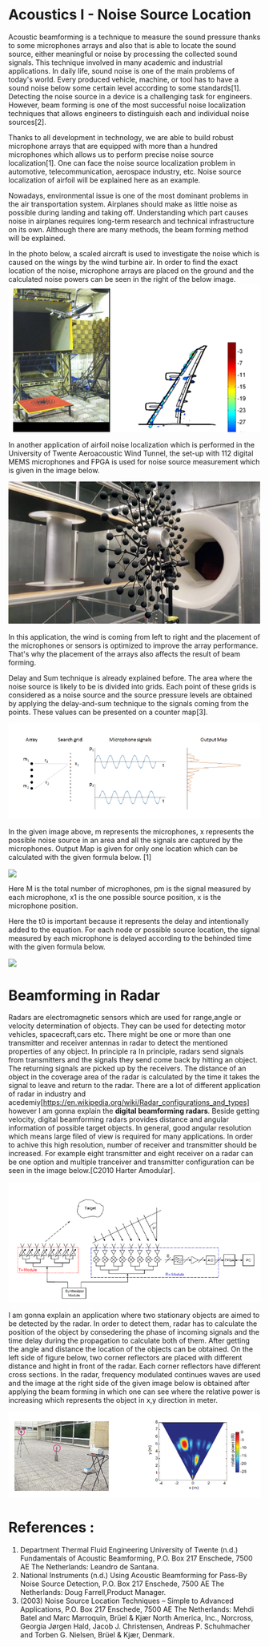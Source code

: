 # Acoustics I - Noise Source Location
Acoustic beamforming is a technique to measure the sound pressure thanks to some microphones arrays and also that is able to locate the sound source, either meaningful or noise by processing the collected sound signals. This technique involved in many academic and industrial applications. In daily life, sound noise is one of the main problems of today's world. Every produced vehicle, machine, or tool has to have a sound noise below some certain level according to some standards[1]. Detecting the noise source in a device is a challenging task for engineers. However, beam forming is one of the most successful noise localization techniques that allows engineers to distinguish each and individual noise sources[2].


Thanks to all development in technology, we are able to build robust microphone arrays that are equipped with more than a hundred microphones which allows us to perform precise noise source localization[1]. One can face the noise source localization problem in automotive, telecommunication, aerospace industry, etc. Noise source localization of airfoil will be explained here as an example.  

Nowadays, environmental issue is one of the most dominant problems in the air transportation system. Airplanes should make as little noise as possible during landing and taking off. Understanding which part causes noise in airplanes requires long-term research and technical infrastructure on its own. Although there are many methods, the beam forming method will be explained.

In the photo below, a scaled aircraft is used to investigate the noise which is caused on the wings by the wind turbine air. In order to find the exact location of the noise, microphone arrays are placed on the ground and the calculated noise powers can be seen in the right of the below image.   
![airfoil](airfoil.PNG)

In another application of airfoil noise localization which is performed in the University of Twente Aeroacoustic Wind Tunnel, the set-up with 112 digital MEMS microphones and FPGA is used for noise source measurement which is given in the image below.

![airfoil](mic.PNG)

In this application, the wind is coming from left to right and the placement of the microphones or sensors is optimized to improve the array performance. That's why the placement of the arrays also affects the result of beam forming. 


Delay and Sum technique is already explained before. The area where the noise source is likely to be is divided into grids. Each point of these grids is considered as a noise source and the source pressure levels ​​are obtained by applying the delay-and-sum technique to the signals coming from the points. These values can be presented on a counter map[3].


![airfoil](beamforming.PNG)

In the given image above, m represents the microphones, x represents the possible noise source in an area and all the signals are captured by the microphones. Output Map is given for only one location which can be calculated with the given formula below. [1] 


<img align="center" src="http://www.sciweavers.org/upload/Tex2Img_1620886835/render.png">


Here M is the total number of microphones, pm is the signal measured by each microphone, x1 is the one possible source position, x is the microphone position. 

Here the t0 is important because it represents the delay and intentionally added to the equation. For each node or possible source location, the signal measured by each microphone is delayed according to the behinded time with the given formula below.


<img align="center" src="http://www.sciweavers.org/upload/Tex2Img_1620887945/render.png">


# Beamforming in Radar
Radars are electromagnetic sensors which are used for range,angle or velocity determination of objects. They can be used for detecting motor vehicles, spacecraft,cars etc. There might be one or more than one transmitter and receiver antennas in radar to detect the mentioned properties of any object. In principle ra
In principle, radars send signals from transmitters and the signals they send come back by hitting an object. The returning signals are picked up by the receivers.
The distance of an object in the coverage area of ​​the radar is calculated by the time it takes the signal to leave and return to the radar. There are a lot of different application of radar in industry and acedemiy[https://en.wikipedia.org/wiki/Radar_configurations_and_types] however I am gonna explain the **digital beamforming radars**. Beside getting velocity, digital beamforming radars provides distance and angular information of possible target objects. In general, good angular resolution which means large filed of view is required for many applications. In order to achive this high resolution, number of receiver and transmitter should be increased. For example eight transmitter and eight receiver on a radar can be one option and multiple tranceiver and transmitter configuration can be seen in the image below.[C2010 Harter Amodular].

![radarSensor](radarSensor.PNG)

I am gonna explain an application where two stationary objects are aimed to be detected by the radar. In order to detect them, radar has to calculate the position of the object by consedering the phase of incoming signals and the time delay during the propagation to calculate both of them. After getting the angle and distance the location of the objects can be obtained. 
On the left side of figure below, two corner reflectors are placed with different distance and hight in front of the radar. Each corner reflectors have different cross sections. In the radar, frequency modulated continues waves are used and the image at the right side of the given image below is obtained after applying the beam forming in which one can see where the relative power is increasing which represents the object in x,y direction in meter.

![ImagingResults](ImagingResults.PNG)


# References : 

1. Department Thermal Fluid Engineering University of Twente (n.d.) Fundamentals of Acoustic Beamforming, P.O. Box 217 Enschede, 7500 AE The Netherlands: Leandro de Santana.
2. National Instruments (n.d.) Using Acoustic Beamforming for Pass-By Noise Source Detection, P.O. Box 217 Enschede, 7500 AE The Netherlands: Doug Farrell,Product Manager.
3. (2003) Noise Source Location Techniques – Simple to Advanced Applications, P.O. Box 217 Enschede, 7500 AE The Netherlands: Mehdi Batel and Marc Marroquin, Brüel & Kjær North America, Inc., Norcross, Georgia Jørgen Hald, Jacob J. Christensen, Andreas P. Schuhmacher and Torben G. Nielsen, Brüel & Kjær, Denmark.